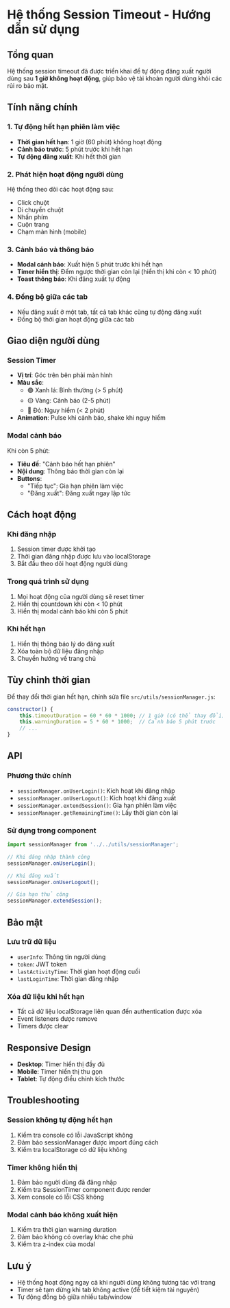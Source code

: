 # Hệ thống Session Timeout - Hướng dẫn sử dụng

## Tổng quan
Hệ thống session timeout đã được triển khai để tự động đăng xuất người dùng sau **1 giờ không hoạt động**, giúp bảo vệ tài khoản người dùng khỏi các rủi ro bảo mật.

## Tính năng chính

### 1. Tự động hết hạn phiên làm việc
- **Thời gian hết hạn**: 1 giờ (60 phút) không hoạt động
- **Cảnh báo trước**: 5 phút trước khi hết hạn
- **Tự động đăng xuất**: Khi hết thời gian

### 2. Phát hiện hoạt động người dùng
Hệ thống theo dõi các hoạt động sau:
- Click chuột
- Di chuyển chuột
- Nhấn phím
- Cuộn trang
- Chạm màn hình (mobile)

### 3. Cảnh báo và thông báo
- **Modal cảnh báo**: Xuất hiện 5 phút trước khi hết hạn
- **Timer hiển thị**: Đếm ngược thời gian còn lại (hiển thị khi còn < 10 phút)
- **Toast thông báo**: Khi đăng xuất tự động

### 4. Đồng bộ giữa các tab
- Nếu đăng xuất ở một tab, tất cả tab khác cũng tự động đăng xuất
- Đồng bộ thời gian hoạt động giữa các tab

## Giao diện người dùng

### Session Timer
- **Vị trí**: Góc trên bên phải màn hình
- **Màu sắc**:
  - 🟢 Xanh lá: Bình thường (> 5 phút)
  - 🟡 Vàng: Cảnh báo (2-5 phút)
  - 🔴 Đỏ: Nguy hiểm (< 2 phút)
- **Animation**: Pulse khi cảnh báo, shake khi nguy hiểm

### Modal cảnh báo
Khi còn 5 phút:
- **Tiêu đề**: "Cảnh báo hết hạn phiên"
- **Nội dung**: Thông báo thời gian còn lại
- **Buttons**:
  - "Tiếp tục": Gia hạn phiên làm việc
  - "Đăng xuất": Đăng xuất ngay lập tức

## Cách hoạt động

### Khi đăng nhập
1. Session timer được khởi tạo
2. Thời gian đăng nhập được lưu vào localStorage
3. Bắt đầu theo dõi hoạt động người dùng

### Trong quá trình sử dụng
1. Mọi hoạt động của người dùng sẽ reset timer
2. Hiển thị countdown khi còn < 10 phút
3. Hiển thị modal cảnh báo khi còn 5 phút

### Khi hết hạn
1. Hiển thị thông báo lý do đăng xuất
2. Xóa toàn bộ dữ liệu đăng nhập
3. Chuyển hướng về trang chủ

## Tùy chỉnh thời gian

Để thay đổi thời gian hết hạn, chỉnh sửa file `src/utils/sessionManager.js`:

```javascript
constructor() {
    this.timeoutDuration = 60 * 60 * 1000; // 1 giờ (có thể thay đổi)
    this.warningDuration = 5 * 60 * 1000;  // Cảnh báo 5 phút trước
    // ...
}
```

## API

### Phương thức chính
- `sessionManager.onUserLogin()`: Kích hoạt khi đăng nhập
- `sessionManager.onUserLogout()`: Kích hoạt khi đăng xuất
- `sessionManager.extendSession()`: Gia hạn phiên làm việc
- `sessionManager.getRemainingTime()`: Lấy thời gian còn lại

### Sử dụng trong component
```javascript
import sessionManager from '../../utils/sessionManager';

// Khi đăng nhập thành công
sessionManager.onUserLogin();

// Khi đăng xuất
sessionManager.onUserLogout();

// Gia hạn thủ công
sessionManager.extendSession();
```

## Bảo mật

### Lưu trữ dữ liệu
- `userInfo`: Thông tin người dùng
- `token`: JWT token
- `lastActivityTime`: Thời gian hoạt động cuối
- `lastLoginTime`: Thời gian đăng nhập

### Xóa dữ liệu khi hết hạn
- Tất cả dữ liệu localStorage liên quan đến authentication được xóa
- Event listeners được remove
- Timers được clear

## Responsive Design
- **Desktop**: Timer hiển thị đầy đủ
- **Mobile**: Timer hiển thị thu gọn
- **Tablet**: Tự động điều chỉnh kích thước

## Troubleshooting

### Session không tự động hết hạn
1. Kiểm tra console có lỗi JavaScript không
2. Đảm bảo sessionManager được import đúng cách
3. Kiểm tra localStorage có dữ liệu không

### Timer không hiển thị
1. Đảm bảo người dùng đã đăng nhập
2. Kiểm tra SessionTimer component được render
3. Xem console có lỗi CSS không

### Modal cảnh báo không xuất hiện
1. Kiểm tra thời gian warning duration
2. Đảm bảo không có overlay khác che phủ
3. Kiểm tra z-index của modal

## Lưu ý
- Hệ thống hoạt động ngay cả khi người dùng không tương tác với trang
- Timer sẽ tạm dừng khi tab không active (để tiết kiệm tài nguyên)
- Tự động đồng bộ giữa nhiều tab/window 